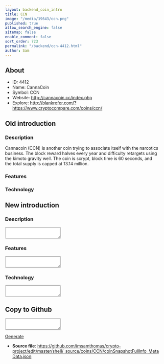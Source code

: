 ```yaml
---
layout: backend_coin_intro
title: CCN
image: "/media/19643/ccn.png"
published: true
allow_search_engine: false
sitemap: false
enable_comment: false
sort_order: 723
permalink: "/backend/ccn-4412.html"
author: Sam
---
```


## About

- ID: 4412
- Name: CannaCoin
- Symbol: CCN
- Website: http://cannacoin.cc/index.php
- Explore: http://blankrefer.com/?https://www.cryptocompare.com/coins/ccn/


## Old introduction

### Description

<p>Cannacoin (CCN) is another coin trying to associate itself with the narcotics business. The block reward halves every year and difficulty retargets using the kimoto gravity well. The coin is scrypt, block time is 60 seconds, and the total supply is capped at 13.14 million.</p>

### Features


### Technology




## New introduction


### Description
<textarea id="meta_description" name="description"></textarea>

### Features
<textarea id="meta_features" name="features"></textarea>

### Technology
<textarea id="meta_technology" name="technology"></textarea>


## Copy to Github

<textarea id="coinsnapshotfullinfo_metadata"></textarea>

<a href="#gen" onclick="generateMetaDatJson()">Generate</a>

- **Source file**: <a href="https://github.com/imsamthomas/crypto-project/edit/master/shell/_source/coins/CCN/coinSnapshotFullInfo_MetaData.json">https://github.com/imsamthomas/crypto-project/edit/master/shell/_source/coins/CCN/coinSnapshotFullInfo_MetaData.json</a>

